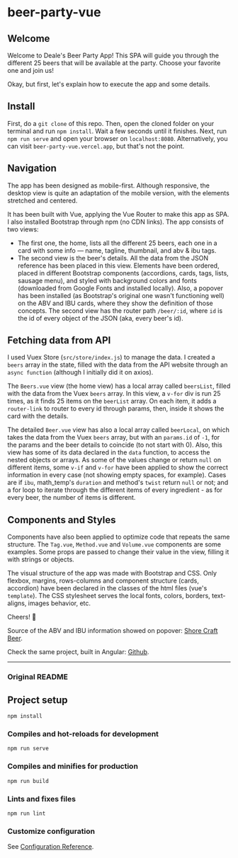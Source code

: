 # beer-party-vue

## Welcome
Welcome to Deale's Beer Party App! This SPA will guide you through the different 25 beers that will be available at the party. Choose your favorite one and join us!

Okay, but first, let's explain how to execute the app and some details.

## Install
First, do a `git clone` of this repo. Then, open the cloned folder on your terminal and run `npm install`. Wait a few seconds until it finishes. Next, run `npm run serve` and open your browser on `localhost:8080`. Alternatively, you can visit `beer-party-vue.vercel.app`, but that's not the point.

## Navigation
The app has been designed as mobile-first. Although responsive, the desktop view is quite an adaptation of the mobile version, with the elements stretched and centered.

It has been built with Vue, applying the Vue Router to make this app as SPA. I also installed Bootstrap through npm (no CDN links). The app consists of two views:
- The first one, the home, lists all the different 25 beers, each one in a card with some info — name, tagline, thumbnail, and abv & ibu tags.
- The second view is the beer's details. All the data from the JSON reference has been placed in this view. Elements have been ordered, placed in different Bootstrap components (accordions, cards, tags, lists, sausage menu), and styled with background colors and fonts (downloaded from Google Fonts and installed locally). Also, a popover has been installed (as Bootstrap's original one wasn't functioning well) on the ABV and IBU cards, where they show the definition of those concepts. The second view has the router path `/beer/:id`, where `id` is the id of every object of the JSON (aka, every beer's id).

## Fetching data from API
I used Vuex Store (`src/store/index.js`) to manage the data. I created a `beers` array in the state, filled with the data from the API website through an `async function` (although I initially did it on axios).

The `Beers.vue` view (the home view) has a local array called `beersList`, filled with the data from the Vuex `beers` array. In this view, a `v-for` div is run 25 times, as it finds 25 items on the `beerList` array. On each item, it adds a `router-link` to router to every id through params, then, inside it shows the card with the details.

The detailed `Beer.vue` view has also a local array called `beerLocal`, on which takes the data from the Vuex `beers` array, but with an `params.id` of `-1`, for the params and the beer details to coincide (to not start with 0). Also, this view has some of its data declared in the `data` function, to access the nested objects or arrays. As some of the values change or return `null` on different items, some `v-if` and `v-for` have been applied to show the correct information in every case (not showing empty spaces, for example). Cases are if `ibu`, math_temp's `duration` and method's `twist` return `null` or not; and a for loop to iterate through the different items of every ingredient - as for every beer, the number of items is different.

## Components and Styles
Components have also been applied to optimize code that repeats the same structure. The `Tag.vue`, `Method.vue` and `Volume.vue` components are some examples. Some props are passed to change their value in the view, filling it with strings or objects.

The visual structure of the app was made with Bootstrap and CSS. Only flexbox, margins, rows-columns and component structure (cards, accordion) have been declared in the classes of the html files (vue's `template`). The CSS stylesheet serves the local fonts, colors, borders, text-aligns, images behavior, etc.

Cheers! 🍻

Source of the ABV and IBU information showed on popover: [Shore Craft Beer](https://shorecraftbeer.com/abv-and-ibu-explained/).

Check the same project, built in Angular: [Github](https://github.com/ferranfusalba/beer-party-angular).


---
### Original README

## Project setup
```
npm install
```

### Compiles and hot-reloads for development
```
npm run serve
```

### Compiles and minifies for production
```
npm run build
```

### Lints and fixes files
```
npm run lint
```

### Customize configuration
See [Configuration Reference](https://cli.vuejs.org/config/).
